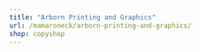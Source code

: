 ```yaml
---
title: "Arborn Printing and Graphics"
url: /mamaroneck/arborn-printing-and-graphics/
shop: copyshop
---
```

